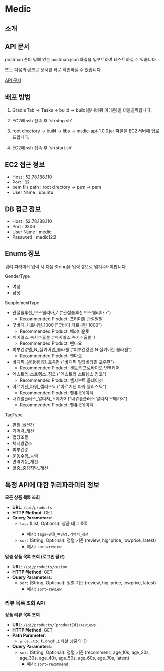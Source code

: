 # Medic

## 소개

## API 문서

postman 폴더 밑에 있는 postman.json 파일을 임포트하여 테스트하실 수 있습니다.

또는 다음의 링크로 문서를 바로 확인하실 수 있습니다.

[API 문서](https://documenter.getpostman.com/view/36650679/2sA3kdBJKC)

## 배포 방법

1. Gradle Tab -> Tasks -> build -> build(톱니바퀴 아이콘)을 더블클릭합니다.

2. EC2에 ssh 접속 후 `sh stop.sh'

3. root directory -> build -> libs -> medic-api-1.0.0.jar 파일을 EC2 서버에 업로드합니다.

4. EC2에 ssh 접속 후 `sh start.sh'

## EC2 접근 정보

- Host : 52.78.188.110
- Port : 22
- pem file path : root directory -> pem -> pem
- User Name : ubuntu

## DB 접근 정보

- Host : 52.78.188.110
- Port : 3306
- User Name : medic
- Password : medic123!

## Enums 정보

쿼리 파라미터 입력 시 다음 String을 입력 값으로 넘겨주어야합니다.

GenderType

- 여성
- 남성

SupplementType

- 관절솔루션_보스웰리아_7 ("관절솔루션 보스웰리아 7")
    - Recommended Product: 프리미엄 관절팔팔
- 굿바디_카르니틴_1000 ("굿바디 카르니틴 1000")
    - Recommended Product: 베러다운핏
- 세이헬스_녹차추출물 ("세이헬스 녹차추출물")
    - Recommended Product: 뺀다요
- 피부건강엔_N_실키어린_콜라겐 ("피부건강엔 N 실키어린 콜라겐")
    - Recommended Product: 뺀다요
- 바디픽_멀티비타민_포우먼 ("바디픽 멀티비타민 포우먼")
    - Recommended Product: 센트룸 프로바이오 면역케어
- 엑스트라_스트렝스_징코 ("엑스트라 스트렝스 징코")
    - Recommended Product: 헬시부트 올데이샷
- 아르기닌_파워_젤리스틱 ("아르기닌 파워 젤리스틱")
    - Recommended Product: 헬퓨 E데이펙
- 내츄럴플러스_알티지_오메가3 ("내츄럴플러스 알티지 오메가3")
    - Recommended Product: 헬퓨 E데이펙

TagType

- 관절_뼈건강
- 기억력_개선
- 혈당조절
- 체지방감소
- 피부건강
- 운동수행_능력
- 면역기능_개선
- 혈중_중성지방_개선

## 특정 API에 대한 쿼리파라미터 정보

**모든 상품 목록 조회**
- **URL**: `/api/products`
- **HTTP Method**: GET
- **Query Parameters**:
    - `tags` (List<TagType>, Optional): 상품 태그 목록
        - 예시: `tags=관절_뼈건강,기억력_개선`
    - `sort` (String, Optional): 정렬 기준 (review, highprice, lowprice, latest)
        - 예시: `sort=review`

**맞춤 상품 목록 조회 (로그인 필요)**
- **URL**: `/api/products/custom`
- **HTTP Method**: GET
- **Query Parameters**:
    - `sort` (String, Optional): 정렬 기준 (review, highprice, lowprice, latest)
        - 예시: `sort=review`

### 리뷰 목록 조회 API

**상품 리뷰 목록 조회**
- **URL**: `/api/products/{productId}/reviews`
- **HTTP Method**: GET
- **Path Parameter**:
    - `productId` (Long): 조회할 상품의 ID
- **Query Parameters**:
    - `sort` (String, Optional): 정렬 기준 (recommend, age_10s, age_20s, age_30s, age_40s, age_50s, age_60s, age_70s, latest)
        - 예시: `sort=recommend`